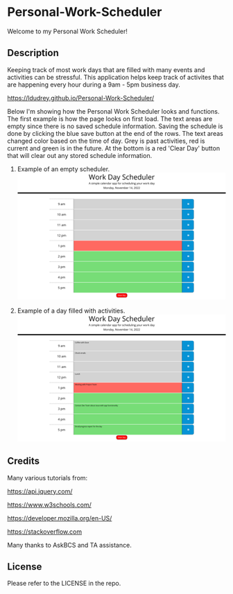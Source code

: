 # Personal-Work-Scheduler
Welcome to my Personal Work Scheduler! 

## Description
Keeping track of most work days that are filled with many events and activities can be stressful. This application helps keep track of activites that are happening every hour during a 9am - 5pm business day. 

https://ldudrey.github.io/Personal-Work-Scheduler/

Below I'm showing how the Personal Work Scheduler looks and functions. The first example is how the page looks on first load. The text areas are empty since there is no saved schedule information. Saving the schedule is done by clicking the blue save button at the end of the rows. The text areas changed color based on the time of day. Grey is past activities, red is current and green is in the future. At the bottom is a red 'Clear Day' button that will clear out any stored schedule information.

1. Example of an empty scheduler.
![The Work Day Scheduler webpage includes rows of hours, text area for schedule input, and a save button with clear day button at bottom of the page.](./assets/images/fullscreen%20Work%20Day%20Scheduler.png)

2. Example of a day filled with activities.
![The Work Day Scheduler webpage includes rows of hours, text area for schedule input, and a save button with clear day button at bottom of the page.](./assets/images/loaded%20Work%20Day%20Scheduler.png)



## Credits
Many various tutorials from:

https://api.jquery.com/

https://www.w3schools.com/

https://developer.mozilla.org/en-US/

https://stackoverflow.com

Many thanks to AskBCS and TA assistance.

## License
Please refer to the LICENSE in the repo.


